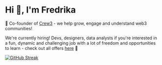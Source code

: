<h1>Hi 👋, I'm Fredrika</h1>

🚀 Co-founder of [Crew3](https://crew3.xyz/) - we help grow, engage and understand web3 communities!

We're currently hiring! Devs, designers, data analysts if you're interested in a fun, dynamic and challenging job with a lot of freedom and opportunities to learn - check out all offers [here](https://crew3.crew.work/jobs) 🌈


[![GitHub Streak](https://github-readme-streak-stats.herokuapp.com/?user=fredrikalindh&theme=highcontrast&hide_border=true)](https://git.io/streak-stats)
